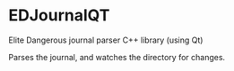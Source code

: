 # EDJournalQT
Elite Dangerous journal parser C++ library (using Qt)

Parses the journal, and watches the directory for changes. 
